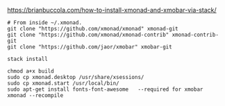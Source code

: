 https://brianbuccola.com/how-to-install-xmonad-and-xmobar-via-stack/
```
# From inside ~/.xmonad.
git clone "https://github.com/xmonad/xmonad" xmonad-git
git clone "https://github.com/xmonad/xmonad-contrib" xmonad-contrib-git
git clone "https://github.com/jaor/xmobar" xmobar-git

stack install

chmod a+x build
sudo cp xmonad.desktop /usr/share/xsessions/
sudo cp xmonad.start /usr/local/bin/
sudo apt-get install fonts-font-awesome   --required for xmobar
xmonad --recompile
```




